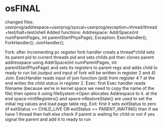 # osFINAL
changed files:
userprog/addrespace+userprog/syscal+userprog/exception+thread/thread+test/halt+test/shell
Added functions:
Addrespace:
  AddrSpace(int numParentPages, int parentStartPhysPage);
Exception:
  ExecHandler();
  ForkHandler();
  JoinHandler();

Fork:
  after incrementing pc register fork handler creats a thread*child sets its parent pid to current threads pid and sets childs pid
  then clones parent addresspace using AddrSpace(int numParentPages, int parentStartPhysPage) and sets its registers to parent regs and adds child to ready to run list.(output and input of fork will be written in register 2 and 4)
Join:
  ExecHandler reads input of join function (pid) from register 4 ?
  at the end writes the child status in register 2.
Exec:
  first Exec handler reads filename (because we're in kernel space we need to copy the name of the file) then opens it using fileSystem->Open allocates Addrespace to it. at the end space->InitRegisters() and space->RestoreState() are used to set the initial reg values and load page table reg.
Exit:
  first it sets exitStatus to zero (if exitStatus == CHILD_LIVE OR exitStatus == PARENT_WAITING) then if we have 1 thread then halt else check if parent is waiting for child or not if yes signal the parent and add it to ready to run

